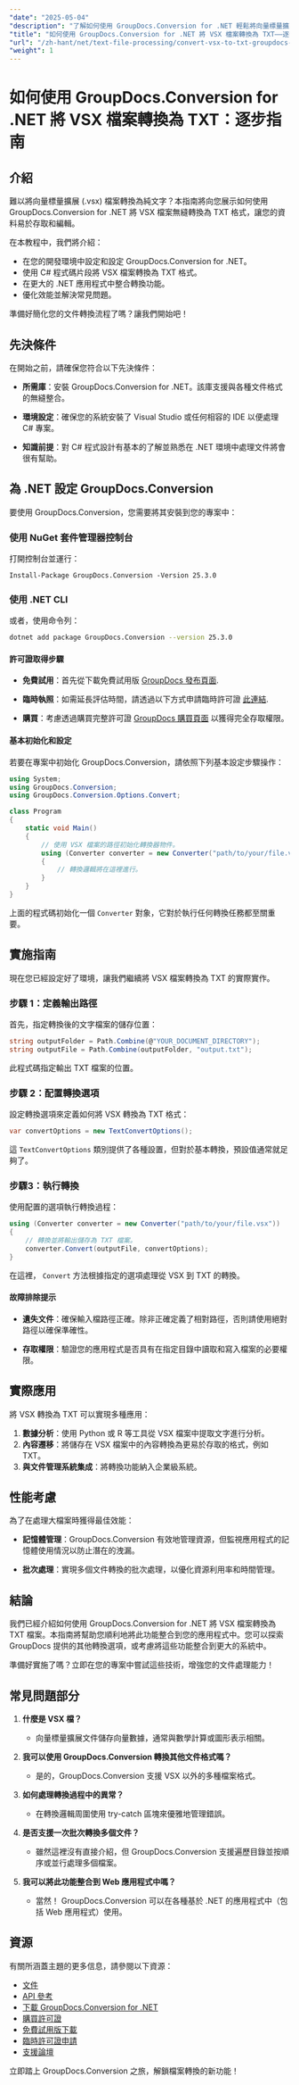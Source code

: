 ```yaml
---
"date": "2025-05-04"
"description": "了解如何使用 GroupDocs.Conversion for .NET 輕鬆將向量標量擴充 (VSX) 檔案轉換為純文字。請遵循這份包含程式碼範例的綜合指南。"
"title": "如何使用 GroupDocs.Conversion for .NET 將 VSX 檔案轉換為 TXT——逐步指南"
"url": "/zh-hant/net/text-file-processing/convert-vsx-to-txt-groupdocs-dotnet-guide/"
"weight": 1
---
```


# 如何使用 GroupDocs.Conversion for .NET 將 VSX 檔案轉換為 TXT：逐步指南

## 介紹

難以將向量標量擴展 (.vsx) 檔案轉換為純文字？本指南將向您展示如何使用 GroupDocs.Conversion for .NET 將 VSX 檔案無縫轉換為 TXT 格式，讓您的資料易於存取和編輯。

在本教程中，我們將介紹：
- 在您的開發環境中設定和設定 GroupDocs.Conversion for .NET。
- 使用 C# 程式碼片段將 VSX 檔案轉換為 TXT 格式。
- 在更大的 .NET 應用程式中整合轉換功能。
- 優化效能並解決常見問題。

準備好簡化您的文件轉換流程了嗎？讓我們開始吧！

## 先決條件

在開始之前，請確保您符合以下先決條件：

- **所需庫**：安裝 GroupDocs.Conversion for .NET。該庫支援與各種文件格式的無縫整合。
  
- **環境設定**：確保您的系統安裝了 Visual Studio 或任何相容的 IDE 以便處理 C# 專案。

- **知識前提**：對 C# 程式設計有基本的了解並熟悉在 .NET 環境中處理文件將會很有幫助。

## 為 .NET 設定 GroupDocs.Conversion

要使用 GroupDocs.Conversion，您需要將其安裝到您的專案中：

### 使用 NuGet 套件管理器控制台

打開控制台並運行：
```shell
Install-Package GroupDocs.Conversion -Version 25.3.0
```

### 使用 .NET CLI

或者，使用命令列：
```bash
dotnet add package GroupDocs.Conversion --version 25.3.0
```

#### 許可證取得步驟

- **免費試用**：首先從下載免費試用版 [GroupDocs 發布頁面](https://releases。groupdocs.com/conversion/net/).

- **臨時執照**：如需延長評估時間，請透過以下方式申請臨時許可證 [此連結](https://purchase。groupdocs.com/temporary-license/).

- **購買**：考慮透過購買完整許可證 [GroupDocs 購買頁面](https://purchase.groupdocs.com/buy) 以獲得完全存取權限。

#### 基本初始化和設定

若要在專案中初始化 GroupDocs.Conversion，請依照下列基本設定步驟操作：

```csharp
using System;
using GroupDocs.Conversion;
using GroupDocs.Conversion.Options.Convert;

class Program
{
    static void Main()
    {
        // 使用 VSX 檔案的路徑初始化轉換器物件。
        using (Converter converter = new Converter("path/to/your/file.vsx"))
        {
            // 轉換邏輯將在這裡進行。
        }
    }
}
```

上面的程式碼初始化一個 `Converter` 對象，它對於執行任何轉換任務都至關重要。

## 實施指南

現在您已經設定好了環境，讓我們繼續將 VSX 檔案轉換為 TXT 的實際實作。

### 步驟 1：定義輸出路徑

首先，指定轉換後的文字檔案的儲存位置：

```csharp
string outputFolder = Path.Combine(@"YOUR_DOCUMENT_DIRECTORY");
string outputFile = Path.Combine(outputFolder, "output.txt");
```

此程式碼指定輸出 TXT 檔案的位置。

### 步驟 2：配置轉換選項

設定轉換選項來定義如何將 VSX 轉換為 TXT 格式：

```csharp
var convertOptions = new TextConvertOptions();
```

這 `TextConvertOptions` 類別提供了各種設置，但對於基本轉換，預設值通常就足夠了。

### 步驟3：執行轉換

使用配置的選項執行轉換過程：

```csharp
using (Converter converter = new Converter("path/to/your/file.vsx"))
{
    // 轉換並將輸出儲存為 TXT 檔案。
    converter.Convert(outputFile, convertOptions);
}
```

在這裡， `Convert` 方法根據指定的選項處理從 VSX 到 TXT 的轉換。

#### 故障排除提示

- **遺失文件**：確保輸入檔路徑正確。除非正確定義了相對路徑，否則請使用絕對路徑以確保準確性。
  
- **存取權限**：驗證您的應用程式是否具有在指定目錄中讀取和寫入檔案的必要權限。

## 實際應用

將 VSX 轉換為 TXT 可以實現多種應用：

1. **數據分析**：使用 Python 或 R 等工具從 VSX 檔案中提取文字進行分析。
2. **內容遷移**：將儲存在 VSX 檔案中的內容轉換為更易於存取的格式，例如 TXT。
3. **與文件管理系統集成**：將轉換功能納入企業級系統。

## 性能考慮

為了在處理大檔案時獲得最佳效能：

- **記憶體管理**：GroupDocs.Conversion 有效地管理資源，但監視應用程式的記憶體使用情況以防止潛在的洩漏。
  
- **批次處理**：實現多個文件轉換的批次處理，以優化資源利用率和時間管理。

## 結論

我們已經介紹如何使用 GroupDocs.Conversion for .NET 將 VSX 檔案轉換為 TXT 檔案。本指南將幫助您順利地將此功能整合到您的應用程式中。您可以探索 GroupDocs 提供的其他轉換選項，或考慮將這些功能整合到更大的系統中。

準備好實施了嗎？立即在您的專案中嘗試這些技術，增強您的文件處理能力！

## 常見問題部分

1. **什麼是 VSX 檔？**
   - 向量標量擴展文件儲存向量數據，通常與數學計算或圖形表示相關。
   
2. **我可以使用 GroupDocs.Conversion 轉換其他文件格式嗎？**
   - 是的，GroupDocs.Conversion 支援 VSX 以外的多種檔案格式。

3. **如何處理轉換過程中的異常？**
   - 在轉換邏輯周圍使用 try-catch 區塊來優雅地管理錯誤。

4. **是否支援一次批次轉換多個文件？**
   - 雖然這裡沒有直接介紹，但 GroupDocs.Conversion 支援遍歷目錄並按順序或並行處理多個檔案。
   
5. **我可以將此功能整合到 Web 應用程式中嗎？**
   - 當然！ GroupDocs.Conversion 可以在各種基於 .NET 的應用程式中（包括 Web 應用程式）使用。

## 資源

有關所涵蓋主題的更多信息，請參閱以下資源：
- [文件](https://docs.groupdocs.com/conversion/net/)
- [API 參考](https://reference.groupdocs.com/conversion/net/)
- [下載 GroupDocs.Conversion for .NET](https://releases.groupdocs.com/conversion/net/)
- [購買許可證](https://purchase.groupdocs.com/buy)
- [免費試用版下載](https://releases.groupdocs.com/conversion/net/)
- [臨時許可證申請](https://purchase.groupdocs.com/temporary-license/)
- [支援論壇](https://forum.groupdocs.com/c/conversion/10)

立即踏上 GroupDocs.Conversion 之旅，解鎖檔案轉換的新功能！